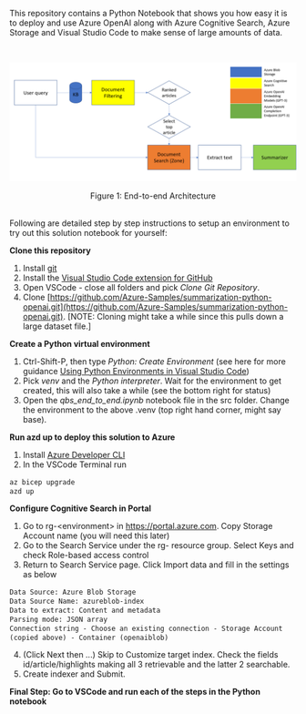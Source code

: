 This repository contains a Python Notebook that shows you how easy it is to deploy and use Azure OpenAI along with Azure Cognitive Search, Azure Storage and Visual Studio Code to make sense of large amounts of data.
<pre>

</pre>
![Figure 1: End-to-end Architecture](images/EndtoEndArchitecture.png)
<figcaption align = "center">Figure 1: End-to-end Architecture</figcaption><br/>

Following are detailed step by step instructions to setup an environment to try out this solution notebook for yourself: 

**Clone this repository**
  1. Install [git](https://git-scm.com/download/win)
  2. Install the [Visual Studio Code extension for GitHub](https://marketplace.visualstudio.com/items?itemName=GitHub.vscode-pull-request-github)
  3. Open VSCode - close all folders and pick *Clone Git Repository*. 
  4. Clone [https://github.com/Azure-Samples/summarization-python-openai.git](https://github.com/Azure-Samples/summarization-python-openai.git). [NOTE: Cloning might take a while since this pulls down a large dataset file.]

**Create a Python virtual environment**
  1. Ctrl-Shift-P, then type *Python: Create Environment* (see here for more guidance [Using Python Environments in Visual Studio Code](https://code.visualstudio.com/docs/python/environments#_using-the-create-environment-command))
  2. Pick *venv* and the *Python interpreter*. Wait for the environment to get created, this will also take a while (see the bottom right for status)
  3. Open the *qbs\_end\_to\_end.ipynb* notebook file in the src folder. Change the environment to the above .venv (top right hand corner, might say base). 

**Run azd up to deploy this solution to Azure**
   1. Install [Azure Developer CLI](https://learn.microsoft.com/en-us/azure/developer/azure-developer-cli/install-azd?tabs=baremetal%2Cwindows)
   2. In the VSCode Terminal run
~~~ 
az bicep upgrade
azd up
~~~
**Configure Cognitive Search in Portal**
  1. Go to rg-\<environment\> in https://portal.azure.com. Copy Storage Account name (you will need this later)
  2. Go to the Search Service under the rg-<environment> resource group. Select Keys and check Role-based access control
  3. Return to Search Service page. Click Import data and fill in the settings as below
~~~
Data Source: Azure Blob Storage
Data Source Name: azureblob-index
Data to extract: Content and metadata
Parsing mode: JSON array
Connection string - Choose an existing connection - Storage Account (copied above) - Container (openaiblob)
~~~
4. (Click Next then ...) Skip to Customize target index. Check the fields id/article/highlights making all 3 retrievable and the latter 2 searchable.
5. Create indexer and Submit. 

**Final Step: Go to VSCode and run each of the steps in the Python notebook**

